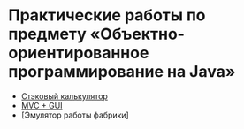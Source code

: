 # Практические работы по предмету «Объектно-ориентированное программирование на Java»

* [Стэковый калькулятор](Stack-Calculator)
* [MVC + GUI](Chess)
* [Эмулятор работы фабрики]
